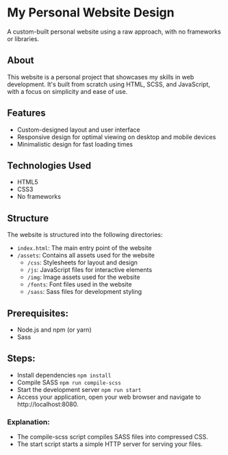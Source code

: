 # My Personal Website Design

A custom-built personal website using a raw approach, with no frameworks or libraries.

## About

This website is a personal project that showcases my skills in web development. It's built from scratch using HTML, SCSS, and JavaScript, with a focus on simplicity and ease of use.

## Features

* Custom-designed layout and user interface
* Responsive design for optimal viewing on desktop and mobile devices
* Minimalistic design for fast loading times

## Technologies Used

* HTML5
* CSS3
* No frameworks

## Structure

The website is structured into the following directories:

* `index.html`: The main entry point of the website
* `/assets`: Contains all assets used for the website
	+ `/css`: Stylesheets for layout and design
	+ `/js`: JavaScript files for interactive elements
	+ `/img`: Image assets used for the website
	+ `/fonts`: Font files used in the website
	+ `/sass`: Sass files for development styling

## Prerequisites:
- Node.js and npm (or yarn)
- Sass

## Steps:
- Install dependencies `npm install`
- Compile SASS `npm run compile-scss`
- Start the development server `npm run start`
- Access your application, open your web browser and navigate to http://localhost:8080.

### Explanation:
- The compile-scss script compiles SASS files into compressed CSS.
- The start script starts a simple HTTP server for serving your files.